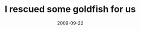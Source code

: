 ---
layout: base.njk
title : 'I rescued some goldfish for us' 
view_title : 'I rescued some goldfish for us' 
year : '2009' 
date : '2009-09-22' 
img_file : '/drawing/irescuedsomegoldfishforus.png' 
html_file : 'irescuedsomegoldfishforus' 
next_html : 'imcominghome.html' 
year_order : '235' 
permalink : "title/{{html_file}}.html"
---